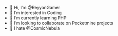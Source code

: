 - 👋 Hi, I’m @ReyyanGamer
- 👀 I’m interested in Coding
- 🌱 I’m currently learning PHP
- 💞️ I’m looking to collaborate on Pocketmine projects
- 😤 I hate @CosmicNebula

<!---
ReyyanGamer/ReyyanGamer is a ✨ special ✨ repository because its `README.md` (this file) appears on your GitHub profile.
You can click the Preview link to take a look at your changes.
--->
